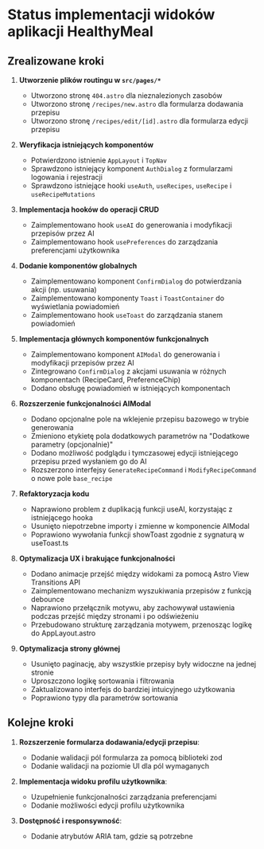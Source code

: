 # Status implementacji widoków aplikacji HealthyMeal

## Zrealizowane kroki

1. **Utworzenie plików routingu w `src/pages/*`**
   - Utworzono stronę `404.astro` dla nieznalezionych zasobów
   - Utworzono stronę `/recipes/new.astro` dla formularza dodawania przepisu
   - Utworzono stronę `/recipes/edit/[id].astro` dla formularza edycji przepisu

2. **Weryfikacja istniejących komponentów**
   - Potwierdzono istnienie `AppLayout` i `TopNav`
   - Sprawdzono istniejący komponent `AuthDialog` z formularzami logowania i rejestracji
   - Sprawdzono istniejące hooki `useAuth`, `useRecipes`, `useRecipe` i `useRecipeMutations`

3. **Implementacja hooków do operacji CRUD**
   - Zaimplementowano hook `useAI` do generowania i modyfikacji przepisów przez AI
   - Zaimplementowano hook `usePreferences` do zarządzania preferencjami użytkownika

4. **Dodanie komponentów globalnych**
   - Zaimplementowano komponent `ConfirmDialog` do potwierdzania akcji (np. usuwania)
   - Zaimplementowano komponenty `Toast` i `ToastContainer` do wyświetlania powiadomień
   - Zaimplementowano hook `useToast` do zarządzania stanem powiadomień

5. **Implementacja głównych komponentów funkcjonalnych**
   - Zaimplementowano komponent `AIModal` do generowania i modyfikacji przepisów przez AI
   - Zintegrowano `ConfirmDialog` z akcjami usuwania w różnych komponentach (RecipeCard, PreferenceChip)
   - Dodano obsługę powiadomień w istniejących komponentach

6. **Rozszerzenie funkcjonalności AIModal**
   - Dodano opcjonalne pole na wklejenie przepisu bazowego w trybie generowania
   - Zmieniono etykietę pola dodatkowych parametrów na "Dodatkowe parametry (opcjonalnie)"
   - Dodano możliwość podglądu i tymczasowej edycji istniejącego przepisu przed wysłaniem go do AI
   - Rozszerzono interfejsy `GenerateRecipeCommand` i `ModifyRecipeCommand` o nowe pole `base_recipe`

7. **Refaktoryzacja kodu**
   - Naprawiono problem z duplikacją funkcji useAI, korzystając z istniejącego hooka
   - Usunięto niepotrzebne importy i zmienne w komponencie AIModal
   - Poprawiono wywołania funkcji showToast zgodnie z sygnaturą w useToast.ts

8. **Optymalizacja UX i brakujące funkcjonalności**
   - Dodano animacje przejść między widokami za pomocą Astro View Transitions API
   - Zaimplementowano mechanizm wyszukiwania przepisów z funkcją debounce
   - Naprawiono przełącznik motywu, aby zachowywał ustawienia podczas przejść między stronami i po odświeżeniu
   - Przebudowano strukturę zarządzania motywem, przenosząc logikę do AppLayout.astro

9. **Optymalizacja strony głównej**
   - Usunięto paginację, aby wszystkie przepisy były widoczne na jednej stronie
   - Uproszczono logikę sortowania i filtrowania
   - Zaktualizowano interfejs do bardziej intuicyjnego użytkowania
   - Poprawiono typy dla parametrów sortowania

## Kolejne kroki

1. **Rozszerzenie formularza dodawania/edycji przepisu**:
   - Dodanie walidacji pól formularza za pomocą biblioteki zod
   - Dodanie walidacji na poziomie UI dla pól wymaganych

2. **Implementacja widoku profilu użytkownika**:
   - Uzupełnienie funkcjonalności zarządzania preferencjami
   - Dodanie możliwości edycji profilu użytkownika

3. **Dostępność i responsywność**:
   - Dodanie atrybutów ARIA tam, gdzie są potrzebne